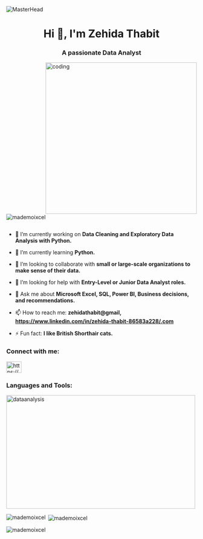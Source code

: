 ![MasterHead](https://i.pinimg.com/originals/fc/71/63/fc71635c7f1b09ed30413f59bb749582.gif)
<h1 align="center">Hi 👋, I'm Zehida Thabit</h1>
<h3 align="center">A passionate Data Analyst</h3>
<img align = "right" alt="coding" width="400" src = "https://user-images.githubusercontent.com/67431758/228056875-1a89863f-e326-4117-a8f3-bc65651620c5.gif">

<p align="left"> <img src="https://komarev.com/ghpvc/?username=mademoixcel&label=Profile%20views&color=0e75b6&style=flat" alt="mademoixcel" /> </p>

<p align="left"> <a href="https://twitter.com/" target="blank"><img src="https://img.shields.io/twitter/follow/?logo=twitter&style=for-the-badge" alt="" /></a> </p>

- 🔭 I’m currently working on **Data Cleaning and Exploratory Data Analysis with Python.**

- 🌱 I’m currently learning **Python.**

- 👯 I’m looking to collaborate with **small or large-scale organizations to make sense of their data.**

- 🤝 I’m looking for help with **Entry-Level or Junior Data Analyst roles.**

- 💬 Ask me about **Microsoft Excel, SQL, Power BI, Business decisions, and recommendations.**

- 📫 How to reach me: **zehidathabit@gmail, https://www.linkedin.com/in/zehida-thabit-86583a228/.com**

- ⚡ Fun fact: **I like British Shorthair cats.**

<h3 align="left">Connect with me:</h3>
<p align="left">
<a href="https://linkedin.com/in/https://www.linkedin.com/in/zehida-thabit-86583a228" target="blank"><img align="center" src="https://raw.githubusercontent.com/rahuldkjain/github-profile-readme-generator/master/src/images/icons/Social/linked-in-alt.svg" alt="https://www.linkedin.com/in/zehida-thabit-86583a228" height="30" width="40" /></a>
</p>

<h3 align="left">Languages and Tools:</h3>
<p align="left"> <a> <img src="https://cdn-images-1.medium.com/max/1000/1*9UZGvkfDFTCQU-PTcg6AJw.png" alt="dataanalysis" width="500" height="300"/> </a> </p>

<p><img align="left" src="https://github-readme-stats.vercel.app/api/top-langs?username=mademoixcel&show_icons=true&locale=en&layout=compact" alt="mademoixcel" /></p>

<p>&nbsp;<img align="center" src="https://github-readme-stats.vercel.app/api?username=mademoixcel&show_icons=true&locale=en" alt="mademoixcel" /></p>

<p><img align="center" src="https://github-readme-streak-stats.herokuapp.com/?user=mademoixcel&" alt="mademoixcel" /></p>
